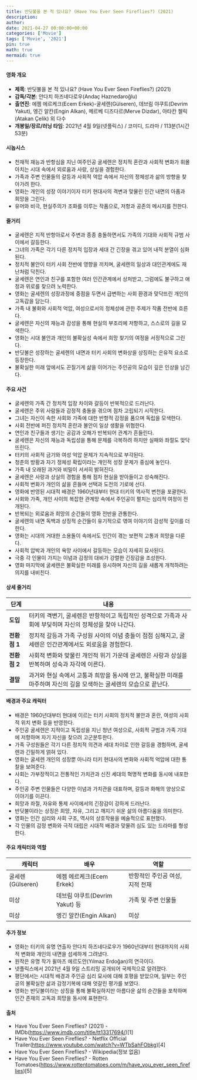 ```yaml
---
title: 반딧불을 본 적 있나요? (Have You Ever Seen Fireflies?) (2021)
description: 
author: 
date: 2021-04-27 00:00:00+00:00
categories: ['Movie']
tags: ['Movie', '2021']
pin: true
math: true
mermaid: true
---
```

#### 영화 개요

- **제목**: 반딧불을 본 적 있나요? (Have You Ever Seen Fireflies?) (2021)  
- **감독/각본**: 안다치 하즈네다로우(Andaç Haznedaroğlu)  
- **출연진**: 에젬 에르케크(Ecem Erkek)-굴세렌(Gülseren), 데브림 야쿠트(Devrim Yakut), 엥긴 알칸(Engin Alkan), 메르베 디즈다르(Merve Dizdar), 아타칸 첼릭(Atakan Çelik) 외 다수  
- **개봉일/장르/러닝 타임**: 2021년 4월 9일(넷플릭스) / 코미디, 드라마 / 113분(1시간 53분)  

#### 시놉시스

- 천재적 재능과 반항심을 지닌 여주인공 굴세렌은 정치적 혼란과 사회적 변화가 휘몰아치는 시대 속에서 외로움과 사랑, 상실을 경험한다.  
- 가족과 주변 인물들의 갈등과 사회적 억압 속에서 자신의 정체성과 삶의 방향을 찾아가려 한다.  
- 영화는 개인의 성장 이야기이자 터키 현대사의 격변과 맞물린 인간 내면의 아픔과 희망을 그린다.  
- 유머와 비극, 현실주의가 조화를 이루는 작품으로, 저항과 공존의 메시지를 전한다.  

#### 줄거리

- 굴세렌은 지적 반항아로서 주변과 종종 충돌하면서도 가족의 기대와 사회적 규범 사이에서 갈등한다.  
- 그녀의 가족은 각기 다른 정치적 입장과 세대 간 긴장을 겪고 있어 내적 분열이 심화된다.  
- 정치적 불안이 터키 사회 전반에 영향을 끼치며, 굴세렌의 일상과 대인관계에도 재난처럼 닥친다.  
- 굴세렌은 연인과 친구를 포함한 여러 인간관계에서 상처받고, 그럼에도 불구하고 애정과 위로를 찾으려 노력한다.  
- 영화는 굴세렌의 성장과정에 중점을 두면서 급변하는 사회 환경과 맞닥뜨린 개인의 고독감을 담는다.  
- 가족 내 불화와 사회적 억압, 여성으로서의 정체성에 관한 주제가 작품 전반에 흐른다.  
- 굴세렌은 자신의 재능과 감성을 통해 현실의 부조리에 저항하고, 스스로의 길을 모색한다.  
- 영화는 시대 불안과 개인의 불확실성 속에서 희망 찾기의 여정을 서정적으로 그린다.  
- 반딧불은 성장하는 굴세렌의 내면과 터키 사회의 변화상을 상징하는 은유적 요소로 등장한다.  
- 불확실한 미래 앞에서도 끈질기게 삶을 이어가는 주인공의 모습이 깊은 인상을 남긴다.  

#### 주요 사건

- 굴세렌의 가족 간 정치적 입장 차이와 갈등이 반복적으로 드러난다.  
- 굴세렌은 주위 사람들과 감정적 충돌을 겪으며 점차 고립되기 시작한다.  
- 그녀는 자신이 속한 사회와 가족에 대한 반항적 감정을 품으며 독립을 모색한다.  
- 사회 전반에 퍼진 정치적 혼란과 불안이 일상 생활을 위협한다.  
- 연인과 친구들과 생기는 공감과 오해가 반복되어 관계가 흔들린다.  
- 굴세렌은 자신의 재능과 독립성을 통해 문제를 극복하려 하지만 실패와 좌절도 맞닥뜨린다.  
- 터키의 사회적 금기와 여성 억압 문제가 지속적으로 부각된다.  
- 청춘의 방황과 자기 정체성 확립이라는 개인적 성장 문제가 중심에 놓인다.  
- 가족 내 오래된 과거와 비밀이 서서히 밝혀진다.  
- 굴세렌은 사랑과 상실의 경험을 통해 점차 현실을 받아들이고 성숙해진다.  
- 사회적 변화가 개인의 삶을 흔들며 선택과 도전의 기로에 선다.  
- 영화에 반영된 시대적 배경은 1960년대부터 현대 터키의 역사적 변천을 포괄한다.  
- 사회와 가족, 개인 사이의 복잡한 관계망 속에서 주인공이 펼치는 심리적 여정이 전개된다.  
- 반복되는 외로움과 희망의 순간들이 영화 전반을 관통한다.  
- 굴세렌의 내면 독백과 상징적 순간들이 유기적으로 엮여 이야기의 감성적 깊이를 더한다.  
- 영화는 시대의 거대한 소용돌이 속에서도 인간이 겪는 보편적 고통과 희망을 다룬다.  
- 사회적 압박과 개인의 욕망 사이에서 갈등하는 모습이 자세히 묘사된다.  
- 극중 각 인물이 가지는 이념과 감정의 대비가 강렬한 긴장감을 조성한다.  
- 영화 마지막에 굴세렌은 불확실한 미래를 응시하며 자신의 길을 새롭게 개척하려는 의지를 내비친다.  

#### 상세 줄거리

| **단계**   | **내용**                                                                                       |
|------------|------------------------------------------------------------------------------------------------|
| **도입**   | 터키의 격변기, 굴세렌은 반항적이고 독립적인 성격으로 가족과 사회에 부딪히며 자신의 정체성을 찾아 나간다.        |
| **전환점 1**| 정치적 갈등과 가족 구성원 사이의 이념 충돌이 점점 심해지고, 굴세렌은 인간관계에서도 외로움을 경험한다.             |
| **전환점 2**| 사회적 변화와 맞물린 개인적 위기 가운데 굴세렌은 사랑과 상실을 반복하며 성숙과 자각에 이른다.                      |
| **결말**   | 과거와 현실 속에서 고통과 희망을 동시에 안고, 불확실한 미래를 마주하며 자신의 길을 모색하는 굴세렌의 모습으로 끝난다. |

#### 배경과 주요 캐릭터

- 배경은 1960년대부터 현대에 이르는 터키 사회의 정치적 불안과 혼란, 여성의 사회적 위치 변화 등을 반영한다.  
- 주인공 굴세렌은 지적이고 독립성을 지닌 청년 여성으로, 사회적 규범과 가족 기대에 저항하며 자기 자신을 찾으려 고군분투한다.  
- 가족 구성원들은 각기 다른 정치적 의견과 세대 차이로 인한 갈등을 경험하며, 굴세렌과 긴밀하게 얽혀 있다.  
- 영화는 굴세렌 개인의 성장뿐 아니라 터키 현대사의 변화와 사회적 억압에 대한 통찰을 보여준다.  
- 사회는 가부장적이고 전통적인 가치관과 신진 세대의 혁명적 변화를 동시에 내포한다.  
- 주인공 주변 인물들은 다양한 이념과 가치관을 대표하며, 갈등과 화해의 양상으로 이야기를 이끈다.  
- 희망과 좌절, 자유와 통제 사이에서의 긴장감이 강하게 드러난다.  
- 반딧불이라는 상징은 희망, 자유, 그리고 깨지기 쉬운 삶의 아름다움을 의미한다.  
- 영화는 인간 심리와 사회 구조, 역사의 상호작용을 예술적으로 표현했다.  
- 각 인물의 감정 변화와 극적 대립은 시대적 배경과 맞물려 심도 있는 드라마를 형성한다.  

#### 주요 캐릭터와 역할

| **캐릭터**   | **배우**           | **역할**                        |
|--------------|--------------------|--------------------------------|
| 굴세렌(Gülseren) | 에젬 에르케크(Ecem Erkek) | 반항적인 주인공 여성, 지적 천재  |
| 미상         | 데브림 야쿠트(Devrim Yakut) 등 | 가족 및 주변 인물들             |
| 미상         | 엥긴 알칸(Engin Alkan)    | 미상                           |

#### 추가 정보

- 영화는 터키의 유명 연출자 안다치 하즈네다로우가 1960년대부터 현대까지의 사회적 변화와 개인의 내면을 섬세하게 그려냈다.  
- 원작은 유명 작가 윌마즈 에르도안(Yılmaz Erdoğan)의 연극이다.  
- 넷플릭스에서 2021년 4월 9일 스트리밍 공개되어 국제적으로 알려졌다.  
- 평단에서는 시대적 배경과 주인공 심리 묘사에 대해 호평을 받았으며, 일부는 주인공의 불확실한 삶과 감정기복에 대해 엇갈린 평가를 보였다.  
- 영화는 반딧불이라는 상징을 통해 불확실하지만 아름다운 삶의 순간들을 포착하며 인간 존재의 고독과 희망을 동시에 표현한다.  

#### 출처

- Have You Ever Seen Fireflies? (2021) - IMDb(https://www.imdb.com/title/tt13317694/)[1]  
- Have You Ever Seen Fireflies? - Netflix Official Trailer(https://www.youtube.com/watch?v=WTbSahFObkg)[4]  
- Have You Ever Seen Fireflies? - Wikipedia(정보 없음)  
- Have You Ever Seen Fireflies? - Rotten Tomatoes(https://www.rottentomatoes.com/m/have_you_ever_seen_fireflies)[5]
